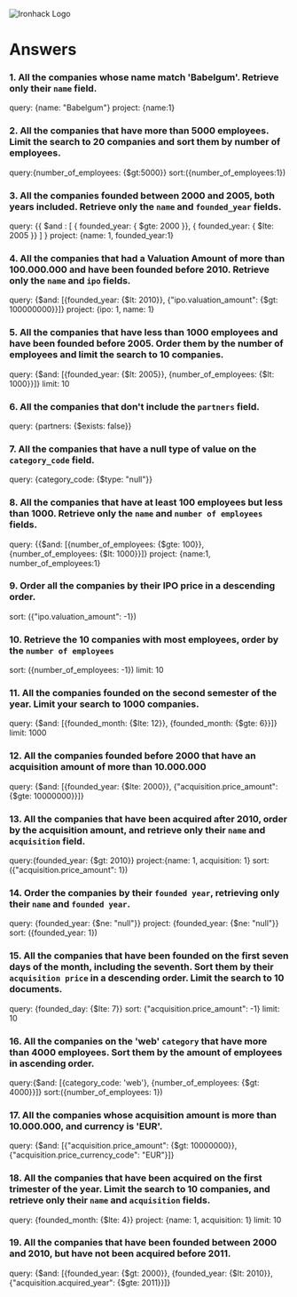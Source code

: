 ![Ironhack Logo](https://i.imgur.com/1QgrNNw.png)

# Answers

### 1. All the companies whose name match 'Babelgum'. Retrieve only their `name` field.

query: {name: "Babelgum"}
project: {name:1}

### 2. All the companies that have more than 5000 employees. Limit the search to 20 companies and sort them by **number of employees**.

query:{number_of_employees: {$gt:5000}}
sort:({number_of_employees:1})

### 3. All the companies founded between 2000 and 2005, both years included. Retrieve only the `name` and `founded_year` fields.

query: {{ $and : [ { founded_year: { $gte: 2000 }}, { founded_year: { $lte: 2005 }} ] } 
project: {name: 1, founded_year:1}

### 4. All the companies that had a Valuation Amount of more than 100.000.000 and have been founded before 2010. Retrieve only the `name` and `ipo` fields.

query: {$and: [{founded_year: {$lt: 2010}}, {"ipo.valuation_amount": {$gt: 100000000}}]}
project: {ipo: 1, name: 1}

### 5. All the companies that have less than 1000 employees and have been founded before 2005. Order them by the number of employees and limit the search to 10 companies.

query: {$and: [{founded_year: {$lt: 2005}}, {number_of_employees: {$lt: 1000}}]}
limit: 10

### 6. All the companies that don't include the `partners` field.

query: {partners: {$exists: false}}

### 7. All the companies that have a null type of value on the `category_code` field.

query: {category_code: {$type: "null"}}

### 8. All the companies that have at least 100 employees but less than 1000. Retrieve only the `name` and `number of employees` fields.

query: {{$and: [{number_of_employees: {$gte: 100}}, {number_of_employees: {$lt: 1000}}]}
project: {name:1, number_of_employees:1}

### 9. Order all the companies by their IPO price in a descending order.

sort: ({"ipo.valuation_amount": -1})

### 10. Retrieve the 10 companies with most employees, order by the `number of employees`

sort: ({number_of_employees: -1})
limit: 10

### 11. All the companies founded on the second semester of the year. Limit your search to 1000 companies.

query: {$and: [{founded_month: {$lte: 12}}, {founded_month: {$gte: 6}}]}
limit: 1000

### 12. All the companies founded before 2000 that have an acquisition amount of more than 10.000.000

query: {$and: [{founded_year: {$lte: 2000}}, {"acquisition.price_amount": {$gte: 10000000}}]}

### 13. All the companies that have been acquired after 2010, order by the acquisition amount, and retrieve only their `name` and `acquisition` field.

query:{founded_year: {$gt: 2010}}
project:{name: 1, acquisition: 1}
sort:({"acquisition.price_amount": 1})

### 14. Order the companies by their `founded year`, retrieving only their `name` and `founded year`.

query: {founded_year: {$ne: "null"}}
project: {founded_year: {$ne: "null"}}
sort: ({founded_year: 1})

### 15. All the companies that have been founded on the first seven days of the month, including the seventh. Sort them by their `acquisition price` in a descending order. Limit the search to 10 documents.

query: {founded_day: {$lte: 7}}
sort: {"acquisition.price_amount": -1}
limit: 10

### 16. All the companies on the 'web' `category` that have more than 4000 employees. Sort them by the amount of employees in ascending order.

query:{$and: [{category_code: 'web'}, {number_of_employees: {$gt: 4000}}]}
sort:({number_of_employees: 1})

### 17. All the companies whose acquisition amount is more than 10.000.000, and currency is 'EUR'.

query: {$and: [{"acquisition.price_amount": {$gt: 10000000}}, {"acquisition.price_currency_code": "EUR"}]}

### 18. All the companies that have been acquired on the first trimester of the year. Limit the search to 10 companies, and retrieve only their `name` and `acquisition` fields.

query: {founded_month: {$lte: 4}}
project: {name: 1, acquisition: 1}
limit: 10

### 19. All the companies that have been founded between 2000 and 2010, but have not been acquired before 2011.

query: {$and: [{founded_year: {$gt: 2000}}, {founded_year: {$lt: 2010}}, {"acquisition.acquired_year": {$gte: 2011}}]}
